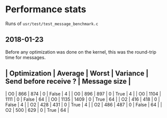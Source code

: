 # Performance stats
Runs of `usr/test/test_message_benchmark.c`

## 2018-01-23
Before any optimization was done on the kernel, this was the round-trip time for messages.

| Optimization | Average | Worst | Variance | Send before receive ? | Message size |
------------------------------------------------------------------------------------
| O0           | 866     | 874   | 0        | False                 | 4            |
| O0           | 896     | 897   | 0        | True                  | 4            |
| O0           | 1104    | 1111  | 0        | False                 | 64           |
| O0           | 1135    | 1409  | 0        | True                  | 64           |
| O2           | 416     | 418   | 0        | False                 | 4            |
| O2           | 428     | 431   | 0        | True                  | 4            | 
| O2           | 486     | 487   | 0        | False                 | 64           |
| O2           | 500     | 629   | 0        | True                  | 64           |

